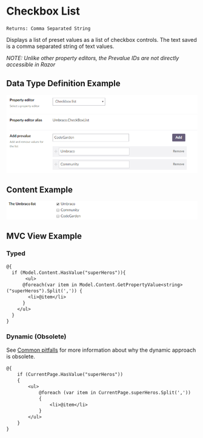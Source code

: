 # Checkbox List

`Returns: Comma Separated String`

Displays a list of preset values as a list of checkbox controls. The text saved is a comma separated string of text values.

*NOTE: Unlike other property editors, the Prevalue IDs are not directly accessible in Razor*

## Data Type Definition Example

![True/Checkbox List Definition](images/checkbox-list/checkbox-list-setup.png)

## Content Example

![Checkbox List Example](images/checkbox-list/checkbox-list-content.png)

## MVC View Example

### Typed

	@{
	  if (Model.Content.HasValue("superHeros")){
	       <ul>
	      @foreach(var item in Model.Content.GetPropertyValue<string>("superHeros").Split(',')) {
	        <li>@item</li>
	      }
	    </ul>
	  }
	}

### Dynamic (Obsolete)

See [Common pitfalls](https://our.umbraco.com/documentation/reference/Common-Pitfalls/#dynamics) for more information about why the dynamic approach is obsolete.

	@{
	    if (CurrentPage.HasValue("superHeros"))
	    {
	        <ul>
	            @foreach (var item in CurrentPage.superHeros.Split(','))
	            {
	                <li>@item</li>
	            }
	        </ul>
	    }
	}

